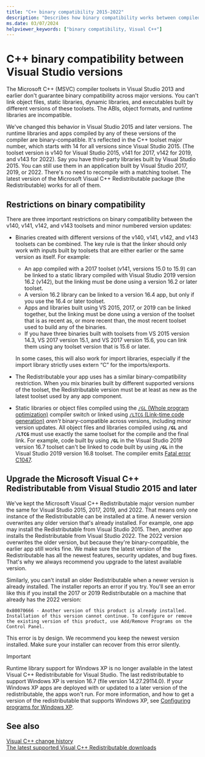 ```yaml
---
title: "C++ binary compatibility 2015-2022"
description: "Describes how binary compatibility works between compiled C++ files in Visual Studio 2015, 2017, 2019, and 2022. One Microsoft Visual C++ Redistributable package works for all three versions."
ms.date: 03/07/2024
helpviewer_keywords: ["binary compatibility, Visual C++"]
---
```

# C++ binary compatibility between Visual Studio versions

The Microsoft C++ (MSVC) compiler toolsets in Visual Studio 2013 and earlier don't guarantee binary compatibility across major versions. You can't link object files, static libraries, dynamic libraries, and executables built by different versions of these toolsets. The ABIs, object formats, and runtime libraries are incompatible.

We've changed this behavior in Visual Studio 2015 and later versions. The runtime libraries and apps compiled by any of these versions of the compiler are binary-compatible. It's reflected in the C++ toolset major number, which starts with 14 for all versions since Visual Studio 2015. (The toolset version is v140 for Visual Studio 2015, v141 for 2017, v142 for 2019, and v143 for 2022). Say you have third-party libraries built by Visual Studio 2015. You can still use them in an application built by Visual Studio 2017, 2019, or 2022. There's no need to recompile with a matching toolset. The latest version of the Microsoft Visual C++ Redistributable package (the Redistributable) works for all of them.

## <a name="restrictions"></a> Restrictions on binary compatibility

There are three important restrictions on binary compatibility between the v140, v141, v142, and v143 toolsets and minor numbered version updates:

- Binaries created with different versions of the v140, v141, v142, and v143 toolsets can be combined. The key rule is that the linker should only work with inputs built by toolsets that are either earlier or the same version as itself. For example:
    - An app compiled with a 2017 toolset (v141, versions 15.0 to 15.9) can be linked to a static library compiled with Visual Studio 2019 version 16.2 (v142), but the linking must be done using a version 16.2 or later toolset.
    - A version 16.2 library can be linked to a version 16.4 app, but only if you use the 16.4 or later toolset.
    - Apps and libraries built using VS 2015, 2017, or 2019 can be linked together, but the linking must be done using a version of the toolset that is as recent as, or more recent than, the most recent toolset used to build any of the binaries.
    - If you have three binaries built with toolsets from VS 2015 version 14.3, VS 2017 version 15.1, and VS 2017 version 15.6, you can link them using any toolset version that is 15.6 or later.

    In some cases, this will also work for import libraries, especially if the import library strictly uses extern “C” for the imports/exports.

- The Redistributable your app uses has a similar binary-compatibility restriction. When you mix binaries built by different supported versions of the toolset, the Redistributable version must be at least as new as the latest toolset used by any app component.

- Static libraries or object files compiled using the [`/GL` (Whole program optimization)](../build/reference/gl-whole-program-optimization.md) compiler switch or linked using [`/LTCG` (Link-time code generation)](../build/reference/ltcg-link-time-code-generation.md) *aren't* binary-compatible across versions, including minor version updates. All object files and libraries compiled using **`/GL`** and **`/LTCG`** must use exactly the same toolset for the compile and the final link. For example, code built by using **`/GL`** in the Visual Studio 2019 version 16.7 toolset can't be linked to code built by using **`/GL`** in the Visual Studio 2019 version 16.8 toolset. The compiler emits [Fatal error C1047](../error-messages/compiler-errors-1/fatal-error-c1047.md).

## Upgrade the Microsoft Visual C++ Redistributable from Visual Studio 2015 and later

We've kept the Microsoft Visual C++ Redistributable major version number the same for Visual Studio 2015, 2017, 2019, and 2022. That means only one instance of the Redistributable can be installed at a time. A newer version overwrites any older version that's already installed. For example, one app may install the Redistributable from Visual Studio 2015. Then, another app installs the Redistributable from Visual Studio 2022. The 2022 version overwrites the older version, but because they're binary-compatible, the earlier app still works fine. We make sure the latest version of the Redistributable has all the newest features, security updates, and bug fixes. That's why we always recommend you upgrade to the latest available version.

Similarly, you can't install an older Redistributable when a newer version is already installed. The installer reports an error if you try. You'll see an error like this if you install the 2017 or 2019 Redistributable on a machine that already has the 2022 version:

```Output
0x80070666 - Another version of this product is already installed. Installation of this version cannot continue. To configure or remove the existing version of this product, use Add/Remove Programs on the Control Panel.
```

This error is by design. We recommend you keep the newest version installed. Make sure your installer can recover from this error silently.

> [!IMPORTANT]
> Runtime library support for Windows XP is no longer available in the latest Visual C++ Redistributable for Visual Studio. The last redistributable to support Windows XP is version 16.7 (file version 14.27.29114.0). If your Windows XP apps are deployed with or updated to a later version of the redistributable, the apps won't run. For more information, and how to get a version of the redistributable that supports Windows XP, see [Configuring programs for Windows XP](../build/configuring-programs-for-windows-xp.md).

## See also

[Visual C++ change history](../porting/visual-cpp-change-history-2003-2015.md)\
[The latest supported Visual C++ Redistributable downloads](../windows/latest-supported-vc-redist.md)

